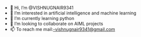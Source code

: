 - 👋 Hi, I’m @VISHNUGNAIR9341
- 👀 I’m interested in artificial intelligence and machine learning
- 🌱 I’m currently learning python
- 💞️ I’m looking to collaborate on AIML projects
- 📫 To reach me mail:-vishnugnair9341@gmail.com 

<!---
VISHNUGNAIR9341/VISHNUGNAIR9341 is a ✨ special ✨ repository because its `README.md` (this file) appears on your GitHub profile.
You can click the Preview link to take a look at your changes.
--->
